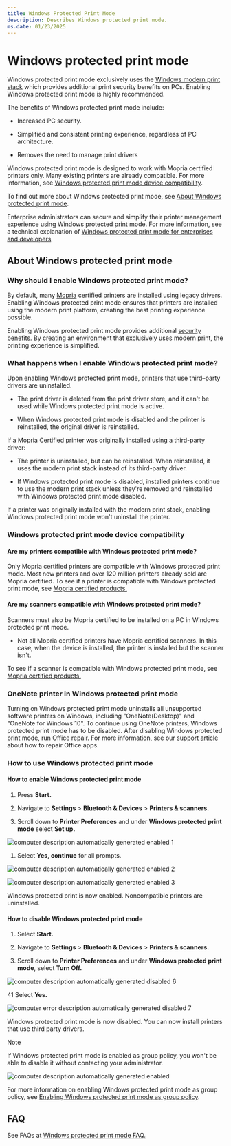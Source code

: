 ```yaml
---
title: Windows Protected Print Mode
description: Describes Windows protected print mode.
ms.date: 01/23/2025
---
```


# Windows protected print mode

Windows protected print mode exclusively uses the [Windows modern print stack](modern-print-platform.md) which provides additional print security benefits on PCs. Enabling Windows protected print mode is highly recommended.  

The benefits of Windows protected print mode include:

- Increased PC security.

- Simplified and consistent printing experience, regardless of PC architecture.

- Removes the need to manage print drivers  

Windows protected print mode is designed to work with Mopria certified printers only. Many existing printers are already compatible. For more information, see [Windows protected print mode device compatibility](#windows-protected-print-mode-device-compatibility).

To find out more about Windows protected print mode, see [About Windows protected print mode](windows-protected-print-mode.md#about-windows-protected-print-mode).

Enterprise administrators can secure and simplify their printer management experience using Windows protected print mode. For more information, see a technical explanation of [Windows protected print mode for enterprises and developers](windows-protected-print-mode-for-enterprises-and-developers.md)

## About Windows protected print mode

### Why should I enable Windows protected print mode?

By default, many [Mopria](https://mopria.org/) certified printers are installed using legacy drivers. Enabling Windows protected print mode ensures that printers are installed using the modern print platform, creating the best printing experience possible.

Enabling Windows protected print mode provides additional [security benefits.](windows-protected-print-mode-for-enterprises-and-developers.md#security) By creating an environment that exclusively uses modern print, the printing experience is simplified.

### What happens when I enable Windows protected print mode?

Upon enabling Windows protected print mode, printers that use third–party drivers are uninstalled.  

- The print driver is deleted from the print driver store, and it can't be used while Windows protected print mode is active.  

- When Windows protected print mode is disabled and the printer is reinstalled, the original driver is reinstalled.  

If a Mopria Certified printer was originally installed using a third-party driver:

- The printer is uninstalled, but can be reinstalled. When reinstalled, it uses the modern print stack instead of its third-party driver.

- If Windows protected print mode is disabled, installed printers continue to use the modern print stack unless they're removed and reinstalled with Windows protected print mode disabled.  

If a printer was originally installed with the modern print stack, enabling Windows protected print mode won't uninstall the printer.  

### Windows protected print mode device compatibility

#### Are my printers compatible with Windows protected print mode?

Only Mopria certified printers are compatible with Windows protected print mode. Most new printers and over 120 million printers already sold are Mopria certified. To see if a printer is compatible with Windows protected print mode, see [Mopria certified products.](https://mopria.org/certified-products)

#### Are my scanners compatible with Windows protected print mode?

Scanners must also be Mopria certified to be installed on a PC in Windows protected print mode.  

- Not all Mopria certified printers have Mopria certified scanners. In this case, when the device is installed, the printer is installed but the scanner isn't.  

To see if a scanner is compatible with Windows protected print mode, see [Mopria certified products.](https://mopria.org/certified-products)  

### OneNote printer in Windows protected print mode

Turning on Windows protected print mode uninstalls all unsupported software printers on Windows, including "OneNote(Desktop)" and "OneNote for Windows 10". To continue using OneNote printers, Windows protected print mode has to be disabled. After disabling Windows protected print mode, run Office repair. For more information, see our [support article](https://support.microsoft.com/office/repair-an-office-application-7821d4b6-7c1d-4205-aa0e-a6b40c5bb88b) about how to repair Office apps.

### How to use Windows protected print mode

#### How to enable Windows protected print mode

1. Press **Start.**

1. Navigate to **Settings** > **Bluetooth & Devices** > **Printers & scanners.**

1. Scroll down to **Printer Preferences** and under **Windows protected print mode** select **Set up.**

![computer description automatically generated enabled 1](images/modern-print-platform-image01.png)

1. Select **Yes, continue** for all prompts.

![computer description automatically generated enabled 2](images/modern-print-platform-image02.png)

![computer description automatically generated enabled 3 ](images/modern-print-platform-image03.png)

Windows protected print is now enabled. Noncompatible printers are uninstalled.

#### How to disable Windows protected print mode

1. Select **Start.**

1. Navigate to **Settings** > **Bluetooth & Devices** > **Printers & scanners.**

1. Scroll down to **Printer Preferences** and under **Windows protected print mode**, select **Turn Off.**

![computer description automatically generated disabled 6](images/modern-print-platform-image06.png)

41 Select **Yes.**

![computer error description automatically generated disabled 7](images/modern-print-platform-image07.png)

Windows protected print mode is now disabled. You can now install printers that use third party drivers.  

> [!NOTE]
> If Windows protected print mode is enabled as group policy, you won't be able to disable it without contacting your administrator.

![computer description automatically generated enabled](images/modern-print-platform-image08.png)

For more information on enabling Windows protected print mode as group policy, see [Enabling Windows protected print mode as group policy](windows-protected-print-mode-for-enterprises-and-developers.md#enabling-windows-protected-print-mode-as-group-policy).

## FAQ

See FAQs at [Windows protected print mode FAQ.](windows-protected-mode-faq.md)
